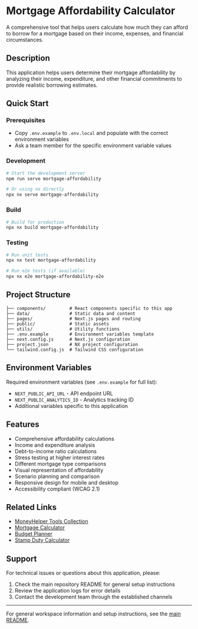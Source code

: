 # Mortgage Affordability Calculator 

A comprehensive tool that helps users calculate how much they can afford to borrow for a mortgage based on their income, expenses, and financial circumstances.

## Description

This application helps users determine their mortgage affordability by analyzing their income, expenditure, and other financial commitments to provide realistic borrowing estimates.

## Quick Start

### Prerequisites

- Copy `.env.example` to `.env.local` and populate with the correct environment variables
- Ask a team member for the specific environment variable values

### Development

```bash
# Start the development server
npm run serve mortgage-affordability

# Or using nx directly
npx nx serve mortgage-affordability
```

### Build

```bash
# Build for production
npx nx build mortgage-affordability
```

### Testing

```bash
# Run unit tests
npx nx test mortgage-affordability

# Run e2e tests (if available)
npx nx e2e mortgage-affordability-e2e
```

## Project Structure

```
├── components/         # React components specific to this app
├── data/               # Static data and content
├── pages/              # Next.js pages and routing
├── public/             # Static assets
├── utils/              # Utility functions
├── .env.example        # Environment variables template
├── next.config.js      # Next.js configuration
├── project.json        # NX project configuration
└── tailwind.config.js  # Tailwind CSS configuration
```

## Environment Variables

Required environment variables (see `.env.example` for full list):

- `NEXT_PUBLIC_API_URL` - API endpoint URL
- `NEXT_PUBLIC_ANALYTICS_ID` - Analytics tracking ID
- Additional variables specific to this application

## Features

- Comprehensive affordability calculations
- Income and expenditure analysis
- Debt-to-income ratio calculations
- Stress testing at higher interest rates
- Different mortgage type comparisons
- Visual representation of affordability
- Scenario planning and comparison
- Responsive design for mobile and desktop
- Accessibility compliant (WCAG 2.1)

## Related Links

- [MoneyHelper Tools Collection](../moneyhelper-tools/)
- [Mortgage Calculator](../mortgage-calculator/)
- [Budget Planner](../budget-planner/)
- [Stamp Duty Calculator](../stamp-duty-calculator/)

## Support

For technical issues or questions about this application, please:

1. Check the main repository README for general setup instructions
2. Review the application logs for error details
3. Contact the development team through the established channels

---

For general workspace information and setup instructions, see the [main README](../../README.md).
